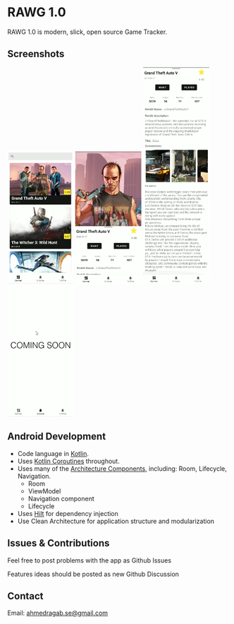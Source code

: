 
# RAWG 1.0

RAWG 1.0 is modern, slick, open source Game Tracker.

## Screenshots

<div>
   <img src="assets/screenshots/1.png" width="150" alt="Screenshot 1">
   <img src="assets/screenshots/2.png" width="150" alt="Screenshot 1">
   <img src="assets/screenshots/3.png" width="150" alt="Screenshot 1">
   <img src="assets/screenshots/4.png" width="150" alt="Screenshot 1">
</div>

## Android Development
 
* Code language in [Kotlin](https://kotlinlang.org/).
* Uses [Kotlin Coroutines](https://kotlinlang.org/docs/reference/coroutines/coroutines-guide.html) throughout.
* Uses many of the [Architecture Components](https://developer.android.com/topic/libraries/architecture/), including: Room, Lifecycle, Navigation.
    * Room
    * ViewModel
    * Navigation component
    * Lifecycle
* Uses [Hilt](https://dagger.dev/hilt/) for dependency injection
* Use Clean Architecture for application structure and modularization


## Issues & Contributions

Feel free to post problems with the app as Github Issues

Features ideas should be posted as new Github Discussion

## Contact
Email: ahmedragab.se@gmail.com
